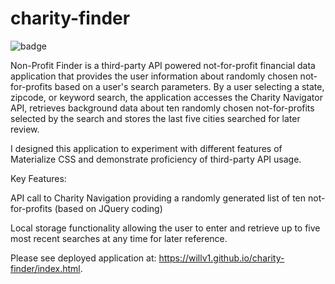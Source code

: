 # charity-finder

![badge](https://img.shields.io/badge/Skill-JS-yellow)

Non-Profit Finder is a third-party API powered not-for-profit financial data application that provides the user information about randomly chosen not-for-profits based on a user's search parameters. By a user selecting a state, zipcode, or keyword search, the application accesses the Charity Navigator API, retrieves background data about ten randomly chosen not-for-profits selected by the search and stores the last five cities searched for later review.

I designed this application to experiment with different features of Materialize CSS and demonstrate proficiency of third-party API usage.

Key Features:

API call to Charity Navigation providing a randomly generated list of ten not-for-profits (based on JQuery coding)

Local storage functionality allowing the user to enter and retrieve up to five most recent searches at any time for later reference.

Please see deployed application at: https://willv1.github.io/charity-finder/index.html.

